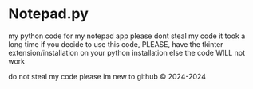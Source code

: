 # Notepad.py
my python code for my notepad app
please dont steal my code
it took a long time
if you decide to use this code, PLEASE, have the tkinter extension/installation on your python installation
else the code WILL not work

do not steal my code please im new to github
© 2024-2024
